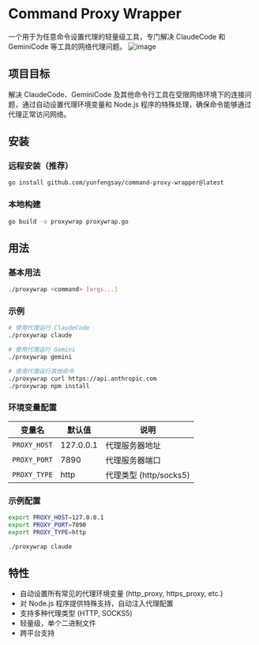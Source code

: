# Command Proxy Wrapper

一个用于为任意命令设置代理的轻量级工具，专门解决 ClaudeCode 和 GeminiCode 等工具的网络代理问题。
![image](https://github.com/user-attachments/assets/138a763b-ad46-45b6-851f-fc3a078478f5)

## 项目目标

解决 ClaudeCode、GeminiCode 及其他命令行工具在受限网络环境下的连接问题，通过自动设置代理环境变量和 Node.js 程序的特殊处理，确保命令能够通过代理正常访问网络。

## 安装

### 远程安装（推荐）

```bash
go install github.com/yunfengsay/command-proxy-wrapper@latest
```

### 本地构建

```bash
go build -o proxywrap proxywrap.go
```

## 用法

### 基本用法

```bash
./proxywrap <command> [args...]
```

### 示例

```bash
# 使用代理运行 ClaudeCode 
./proxywrap claude

# 使用代理运行 Gemini  
./proxywrap gemini

# 使用代理运行其他命令
./proxywrap curl https://api.anthropic.com
./proxywrap npm install
```

### 环境变量配置

| 变量名 | 默认值 | 说明 |
|--------|--------|------|
| `PROXY_HOST` | 127.0.0.1 | 代理服务器地址 |
| `PROXY_PORT` | 7890 | 代理服务器端口 |
| `PROXY_TYPE` | http | 代理类型 (http/socks5) |

### 示例配置

```bash
export PROXY_HOST=127.0.0.1
export PROXY_PORT=7890
export PROXY_TYPE=http

./proxywrap claude 
```

## 特性

- 自动设置所有常见的代理环境变量 (http_proxy, https_proxy, etc.)
- 对 Node.js 程序提供特殊支持，自动注入代理配置
- 支持多种代理类型 (HTTP, SOCKS5)
- 轻量级，单个二进制文件
- 跨平台支持
